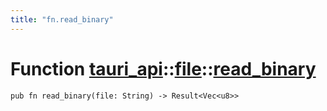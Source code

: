 ```yaml
---
title: "fn.read_binary"
---
```


# Function [tauri_api](/docs/api/rust/tauri_api/../index.html)::​[file](/docs/api/rust/tauri_api/index.html)::​[read_binary](/docs/api/rust/tauri_api/)

    pub fn read_binary(file: String) -> Result<Vec<u8>>

      